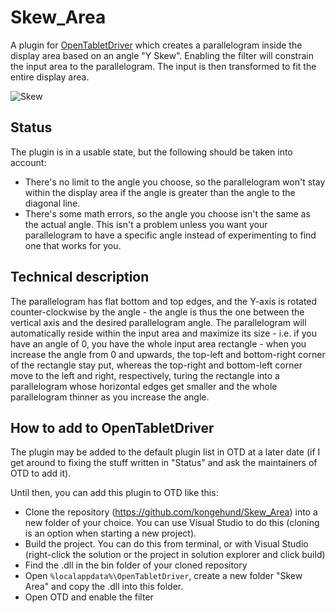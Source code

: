 # Skew_Area

A plugin for [OpenTabletDriver](https://github.com/OpenTabletDriver/OpenTabletDriver) which creates a parallelogram inside the display area based on an angle "Y Skew".
Enabling the filter will constrain the input area to the parallelogram. The input is then transformed to fit the entire display area.

![Skew](https://github.com/kongehund/Skew_Area/assets/63306696/98f49615-382d-4964-9a05-93cb62afb18b)

## Status
The plugin is in a usable state, but the following should be taken into account:
- There's no limit to the angle you choose, so the parallelogram won't stay within the display area if the angle is greater than the angle to the diagonal line.
- There's some math errors, so the angle you choose isn't the same as the actual angle. This isn't a problem unless you want your parallelogram to have a specific angle instead of experimenting to find one that works for you.

## Technical description
The parallelogram has flat bottom and top edges, and the Y-axis is rotated counter-clockwise by the angle - the angle is thus the one between the vertical axis and the desired parallelogram angle. 
The parallelogram will automatically reside within the input area and maximize its size - i.e. if you have an angle of 0, you have the whole input area rectangle - when you increase the angle from 0 and upwards, the top-left and bottom-right corner of the rectangle stay put, whereas the top-right and bottom-left corner move to the left and right, respectively, turing the rectangle into a parallelogram whose horizontal edges get smaller and the whole parallelogram thinner as you increase the angle.

## How to add to OpenTabletDriver
The plugin may be added to the default plugin list in OTD at a later date (if I get around to fixing the stuff written in "Status" and ask the maintainers of OTD to add it).

Until then, you can add this plugin to OTD like this:
- Clone the repository (https://github.com/kongehund/Skew_Area) into a new folder of your choice. You can use Visual Studio to do this (cloning is an option when starting a new project).
- Build the project. You can do this from terminal, or with Visual Studio (right-click the solution or the project in solution explorer and click build)
- Find the .dll in the bin folder of your cloned repository
- Open `%localappdata%\OpenTabletDriver`, create a new folder "Skew Area" and copy the .dll into this folder.
- Open OTD and enable the filter
